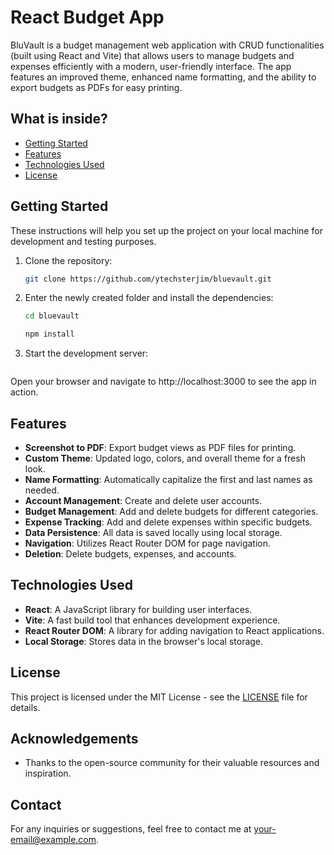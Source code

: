 # React Budget App

BluVault is a budget management web application with CRUD functionalities (built using React and Vite) that allows users to manage budgets and expenses efficiently with a modern, user-friendly interface. The app features an improved theme, enhanced name formatting, and the ability to export budgets as PDFs for easy printing.


## What is inside? 

- [Getting Started](#getting-started)
- [Features](#features)
- [Technologies Used](#technologies-used)
- [License](#license)

## Getting Started

These instructions will help you set up the project on your local machine for development and testing purposes.


1. Clone the repository:

   ```bash
   git clone https://github.com/ytechsterjim/bluevault.git
   ```

2. Enter the newly created folder and install the dependencies:


   ```bash
   cd bluevault
   ```
   ```bash
   npm install
   ```

3. Start the development server:
      ```bashnpm run dev
      ```
Open your browser and navigate to http://localhost:3000 to see the app in action.


## Features

- **Screenshot to PDF**: Export budget views as PDF files for printing.
- **Custom Theme**: Updated logo, colors, and overall theme for a fresh look.
- **Name Formatting**: Automatically capitalize the first and last names as needed.
- **Account Management**: Create and delete user accounts.
- **Budget Management**: Add and delete budgets for different categories.
- **Expense Tracking**: Add and delete expenses within specific budgets.
- **Data Persistence**: All data is saved locally using local storage.
- **Navigation**: Utilizes React Router DOM for page navigation.
- **Deletion**: Delete budgets, expenses, and accounts.


## Technologies Used

- **React**: A JavaScript library for building user interfaces.
- **Vite**: A fast build tool that enhances development experience.
- **React Router DOM**: A library for adding navigation to React applications.
- **Local Storage**: Stores data in the browser's local storage.


## License

This project is licensed under the MIT License - see the [LICENSE](LICENSE) file for details.

## Acknowledgements

- Thanks to the open-source community for their valuable resources and inspiration.

## Contact

For any inquiries or suggestions, feel free to contact me at [your-email@example.com](mailto:hey@codewithjames.dev).